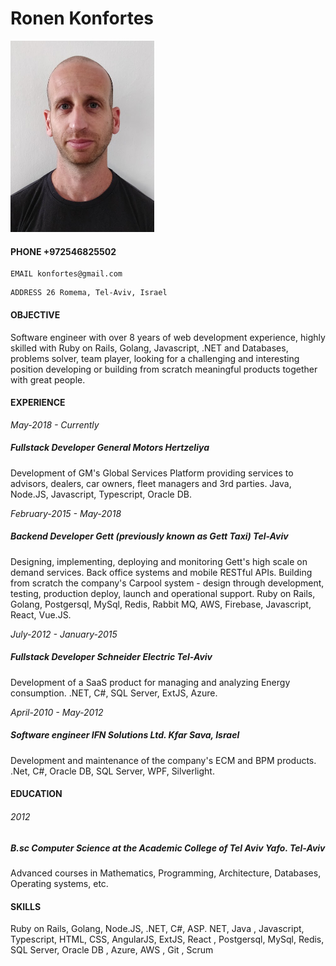 # Ronen Konfortes 
<img src="./me.jpg" alt="drawing" width="230"></img>
#### PHONE +972546825502
```
EMAIL konfortes@gmail.com
```
```
ADDRESS 26 Romema, Tel-Aviv, Israel
```
#### OBJECTIVE
Software engineer with over 8 years of web development experience, highly skilled with Ruby on Rails, Golang,
Javascript, .NET and Databases, problems solver, team player, looking for a challenging and interesting position
developing or building from scratch meaningful products together with great people.
</br>
#### EXPERIENCE
_May-2018 - Currently_
##### ***Fullstack Developer*** General Motors Hertzeliya
Development of GM's Global Services Platform providing services to advisors, dealers, car owners, fleet managers
and 3rd parties.
Java, Node.JS, Javascript, Typescript, Oracle DB.

_February-2015 - May-2018_
##### ***Backend Developer*** Gett (previously known as Gett Taxi) Tel-Aviv
Designing, implementing, deploying and monitoring Gett's high scale on demand services. Back office systems
and mobile RESTful APIs.
Building from scratch the company's Carpool system - design through development, testing, production deploy,
launch and operational support.
Ruby on Rails, Golang, Postgersql, MySql, Redis, Rabbit MQ, AWS, Firebase, Javascript, React, Vue.JS.

_July-2012 - January-2015_
##### ***Fullstack Developer*** Schneider Electric Tel-Aviv
Development of a SaaS product for managing and analyzing Energy consumption.
.NET, C#, SQL Server, ExtJS, Azure.

_April-2010 - May-2012_
##### ***Software engineer*** IFN Solutions Ltd. Kfar Sava, Israel
Development and maintenance of the company's ECM and BPM products.
.Net, C#, Oracle DB, SQL Server, WPF, Silverlight.
</br>
#### EDUCATION
###### 2012
##### B.sc Computer Science at the Academic College of Tel Aviv Yafo. Tel-Aviv
Advanced courses in Mathematics, Programming, Architecture, Databases, Operating systems, etc.
</br>
#### SKILLS
Ruby on Rails, Golang, Node.JS, .NET, C#, ASP. NET, Java , Javascript, Typescript, HTML, CSS, AngularJS, ExtJS,
React , Postgersql, MySql, Redis, SQL Server, Oracle DB , Azure, AWS , Git , Scrum
